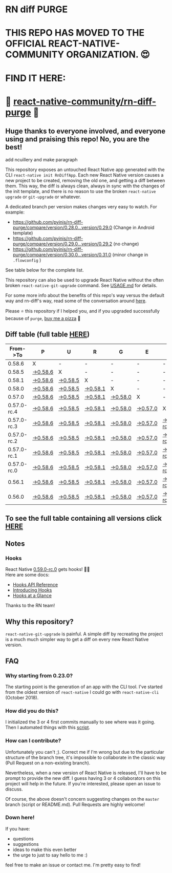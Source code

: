 # RN diff PURGE

# THIS REPO HAS MOVED TO THE OFFICIAL REACT-NATIVE-COMMUNITY ORGANIZATION. 😍
# FIND IT HERE:  
# 💪 [react-native-community/rn-diff-purge](https://github.com/react-native-community/rn-diff-purge) 🎉
## Huge thanks to everyone involved, and everyone using and praising this repo! No, you are the best!


 add ncuillery and make paragraph

This repository exposes an untouched React Native app generated with the CLI
`react-native init RnDiffApp`. Each new React Native version causes a new project to be created, removing the old one, and getting a diff between them. This way, the diff is always clean, always in sync with the changes of the init template, and there is no reason to use the broken `react-native upgrade` or `git-upgrade` or whatever.

A dedicated branch per version makes changes very easy
to watch. For example:

* https://github.com/pvinis/rn-diff-purge/compare/version/0.28.0...version/0.29.0
(Change in Android template)
* https://github.com/pvinis/rn-diff-purge/compare/version/0.29.0...version/0.29.2
(no change)
* https://github.com/pvinis/rn-diff-purge/compare/version/0.30.0...version/0.31.0
(minor change in `.flowconfig` )

See table below for the complete list.

This repository can also be used to upgrade React Native without the often broken `react-native-git-upgrade` command.
See [USAGE.md](https://github.com/pvinis/rn-diff-purge/blob/master/USAGE.md) for details.

For some more info about the benefits of this repo's way versus the default way and rn-diff's way, read some of the conversation around [here](https://github.com/react-native-community/discussions-and-proposals/issues/68#issuecomment-452227478).

Please :star: this repository if I helped you, and if you upgraded successfully because of `purge`, [buy me a pizza](https://www.buymeacoffee.com/DGWwHVZ4s) :pizza:

## Diff table (full table [HERE](https://pvinis.github.io/rn-diff-purge))

| From->To    | P                                                                                               | U                                                                                               | R                                                                                               | G                                                                                               | E                                                                                               |                                                                                                           | T                                                                                                         | I                                                                                                         | M                                                                                                         | E                                                                                                    | !                                                                                          | !   |
| ----------- | ----------------------------------------------------------------------------------------------- | ----------------------------------------------------------------------------------------------- | ----------------------------------------------------------------------------------------------- | ----------------------------------------------------------------------------------------------- | ----------------------------------------------------------------------------------------------- | --------------------------------------------------------------------------------------------------------- | --------------------------------------------------------------------------------------------------------- | --------------------------------------------------------------------------------------------------------- | --------------------------------------------------------------------------------------------------------- | ---------------------------------------------------------------------------------------------------- | ------------------------------------------------------------------------------------------ | --- |
| 0.58.6      | X                                                                                               | -                                                                                               | -                                                                                               | -                                                                                               | -                                                                                               | -                                                                                                         | -                                                                                                         | -                                                                                                         | -                                                                                                         | -                                                                                                    | -                                                                                          | -   |
| 0.58.5      | [->0.58.6](https://github.com/pvinis/rn-diff-purge/compare/version/0.58.5..version/0.58.6)      | X                                                                                               | -                                                                                               | -                                                                                               | -                                                                                               | -                                                                                                         | -                                                                                                         | -                                                                                                         | -                                                                                                         | -                                                                                                    | -                                                                                          | -   |
| 0.58.1      | [->0.58.6](https://github.com/pvinis/rn-diff-purge/compare/version/0.58.1..version/0.58.6)      | [->0.58.5](https://github.com/pvinis/rn-diff-purge/compare/version/0.58.1..version/0.58.5)      | X                                                                                               | -                                                                                               | -                                                                                               | -                                                                                                         | -                                                                                                         | -                                                                                                         | -                                                                                                         | -                                                                                                    | -                                                                                          | -   |
| 0.58.0      | [->0.58.6](https://github.com/pvinis/rn-diff-purge/compare/version/0.58.0..version/0.58.6)      | [->0.58.5](https://github.com/pvinis/rn-diff-purge/compare/version/0.58.0..version/0.58.5)      | [->0.58.1](https://github.com/pvinis/rn-diff-purge/compare/version/0.58.0..version/0.58.1)      | X                                                                                               | -                                                                                               | -                                                                                                         | -                                                                                                         | -                                                                                                         | -                                                                                                         | -                                                                                                    | -                                                                                          | -   |
| 0.57.0      | [->0.58.6](https://github.com/pvinis/rn-diff-purge/compare/version/0.57.0..version/0.58.6)      | [->0.58.5](https://github.com/pvinis/rn-diff-purge/compare/version/0.57.0..version/0.58.5)      | [->0.58.1](https://github.com/pvinis/rn-diff-purge/compare/version/0.57.0..version/0.58.1)      | [->0.58.0](https://github.com/pvinis/rn-diff-purge/compare/version/0.57.0..version/0.58.0)      | X                                                                                               | -                                                                                                         | -                                                                                                         | -                                                                                                         | -                                                                                                         | -                                                                                                    | -                                                                                          | -   |
| 0.57.0-rc.4 | [->0.58.6](https://github.com/pvinis/rn-diff-purge/compare/version/0.57.0-rc.4..version/0.58.6) | [->0.58.5](https://github.com/pvinis/rn-diff-purge/compare/version/0.57.0-rc.4..version/0.58.5) | [->0.58.1](https://github.com/pvinis/rn-diff-purge/compare/version/0.57.0-rc.4..version/0.58.1) | [->0.58.0](https://github.com/pvinis/rn-diff-purge/compare/version/0.57.0-rc.4..version/0.58.0) | [->0.57.0](https://github.com/pvinis/rn-diff-purge/compare/version/0.57.0-rc.4..version/0.57.0) | X                                                                                                         | -                                                                                                         | -                                                                                                         | -                                                                                                         | -                                                                                                    | -                                                                                          | -   |
| 0.57.0-rc.3 | [->0.58.6](https://github.com/pvinis/rn-diff-purge/compare/version/0.57.0-rc.3..version/0.58.6) | [->0.58.5](https://github.com/pvinis/rn-diff-purge/compare/version/0.57.0-rc.3..version/0.58.5) | [->0.58.1](https://github.com/pvinis/rn-diff-purge/compare/version/0.57.0-rc.3..version/0.58.1) | [->0.58.0](https://github.com/pvinis/rn-diff-purge/compare/version/0.57.0-rc.3..version/0.58.0) | [->0.57.0](https://github.com/pvinis/rn-diff-purge/compare/version/0.57.0-rc.3..version/0.57.0) | [->0.57.0-rc.4](https://github.com/pvinis/rn-diff-purge/compare/version/0.57.0-rc.3..version/0.57.0-rc.4) | X                                                                                                         | -                                                                                                         | -                                                                                                         | -                                                                                                    | -                                                                                          | -   |
| 0.57.0-rc.2 | [->0.58.6](https://github.com/pvinis/rn-diff-purge/compare/version/0.57.0-rc.2..version/0.58.6) | [->0.58.5](https://github.com/pvinis/rn-diff-purge/compare/version/0.57.0-rc.2..version/0.58.5) | [->0.58.1](https://github.com/pvinis/rn-diff-purge/compare/version/0.57.0-rc.2..version/0.58.1) | [->0.58.0](https://github.com/pvinis/rn-diff-purge/compare/version/0.57.0-rc.2..version/0.58.0) | [->0.57.0](https://github.com/pvinis/rn-diff-purge/compare/version/0.57.0-rc.2..version/0.57.0) | [->0.57.0-rc.4](https://github.com/pvinis/rn-diff-purge/compare/version/0.57.0-rc.2..version/0.57.0-rc.4) | [->0.57.0-rc.3](https://github.com/pvinis/rn-diff-purge/compare/version/0.57.0-rc.2..version/0.57.0-rc.3) | X                                                                                                         | -                                                                                                         | -                                                                                                    | -                                                                                          | -   |
| 0.57.0-rc.1 | [->0.58.6](https://github.com/pvinis/rn-diff-purge/compare/version/0.57.0-rc.1..version/0.58.6) | [->0.58.5](https://github.com/pvinis/rn-diff-purge/compare/version/0.57.0-rc.1..version/0.58.5) | [->0.58.1](https://github.com/pvinis/rn-diff-purge/compare/version/0.57.0-rc.1..version/0.58.1) | [->0.58.0](https://github.com/pvinis/rn-diff-purge/compare/version/0.57.0-rc.1..version/0.58.0) | [->0.57.0](https://github.com/pvinis/rn-diff-purge/compare/version/0.57.0-rc.1..version/0.57.0) | [->0.57.0-rc.4](https://github.com/pvinis/rn-diff-purge/compare/version/0.57.0-rc.1..version/0.57.0-rc.4) | [->0.57.0-rc.3](https://github.com/pvinis/rn-diff-purge/compare/version/0.57.0-rc.1..version/0.57.0-rc.3) | [->0.57.0-rc.2](https://github.com/pvinis/rn-diff-purge/compare/version/0.57.0-rc.1..version/0.57.0-rc.2) | X                                                                                                         | -                                                                                                    | -                                                                                          | -   |
| 0.57.0-rc.0 | [->0.58.6](https://github.com/pvinis/rn-diff-purge/compare/version/0.57.0-rc.0..version/0.58.6) | [->0.58.5](https://github.com/pvinis/rn-diff-purge/compare/version/0.57.0-rc.0..version/0.58.5) | [->0.58.1](https://github.com/pvinis/rn-diff-purge/compare/version/0.57.0-rc.0..version/0.58.1) | [->0.58.0](https://github.com/pvinis/rn-diff-purge/compare/version/0.57.0-rc.0..version/0.58.0) | [->0.57.0](https://github.com/pvinis/rn-diff-purge/compare/version/0.57.0-rc.0..version/0.57.0) | [->0.57.0-rc.4](https://github.com/pvinis/rn-diff-purge/compare/version/0.57.0-rc.0..version/0.57.0-rc.4) | [->0.57.0-rc.3](https://github.com/pvinis/rn-diff-purge/compare/version/0.57.0-rc.0..version/0.57.0-rc.3) | [->0.57.0-rc.2](https://github.com/pvinis/rn-diff-purge/compare/version/0.57.0-rc.0..version/0.57.0-rc.2) | [->0.57.0-rc.1](https://github.com/pvinis/rn-diff-purge/compare/version/0.57.0-rc.0..version/0.57.0-rc.1) | X                                                                                                    | -                                                                                          | -   |
| 0.56.1      | [->0.58.6](https://github.com/pvinis/rn-diff-purge/compare/version/0.56.1..version/0.58.6)      | [->0.58.5](https://github.com/pvinis/rn-diff-purge/compare/version/0.56.1..version/0.58.5)      | [->0.58.1](https://github.com/pvinis/rn-diff-purge/compare/version/0.56.1..version/0.58.1)      | [->0.58.0](https://github.com/pvinis/rn-diff-purge/compare/version/0.56.1..version/0.58.0)      | [->0.57.0](https://github.com/pvinis/rn-diff-purge/compare/version/0.56.1..version/0.57.0)      | [->0.57.0-rc.4](https://github.com/pvinis/rn-diff-purge/compare/version/0.56.1..version/0.57.0-rc.4)      | [->0.57.0-rc.3](https://github.com/pvinis/rn-diff-purge/compare/version/0.56.1..version/0.57.0-rc.3)      | [->0.57.0-rc.2](https://github.com/pvinis/rn-diff-purge/compare/version/0.56.1..version/0.57.0-rc.2)      | [->0.57.0-rc.1](https://github.com/pvinis/rn-diff-purge/compare/version/0.56.1..version/0.57.0-rc.1)      | [->0.57.0-rc.0](https://github.com/pvinis/rn-diff-purge/compare/version/0.56.1..version/0.57.0-rc.0) | X                                                                                          | -   |
| 0.56.0      | [->0.58.6](https://github.com/pvinis/rn-diff-purge/compare/version/0.56.0..version/0.58.6)      | [->0.58.5](https://github.com/pvinis/rn-diff-purge/compare/version/0.56.0..version/0.58.5)      | [->0.58.1](https://github.com/pvinis/rn-diff-purge/compare/version/0.56.0..version/0.58.1)      | [->0.58.0](https://github.com/pvinis/rn-diff-purge/compare/version/0.56.0..version/0.58.0)      | [->0.57.0](https://github.com/pvinis/rn-diff-purge/compare/version/0.56.0..version/0.57.0)      | [->0.57.0-rc.4](https://github.com/pvinis/rn-diff-purge/compare/version/0.56.0..version/0.57.0-rc.4)      | [->0.57.0-rc.3](https://github.com/pvinis/rn-diff-purge/compare/version/0.56.0..version/0.57.0-rc.3)      | [->0.57.0-rc.2](https://github.com/pvinis/rn-diff-purge/compare/version/0.56.0..version/0.57.0-rc.2)      | [->0.57.0-rc.1](https://github.com/pvinis/rn-diff-purge/compare/version/0.56.0..version/0.57.0-rc.1)      | [->0.57.0-rc.0](https://github.com/pvinis/rn-diff-purge/compare/version/0.56.0..version/0.57.0-rc.0) | [->0.56.1](https://github.com/pvinis/rn-diff-purge/compare/version/0.56.0..version/0.56.1) | X   |

## To see the full table containing all versions click [HERE](https://pvinis.github.io/rn-diff-purge)

## Notes

### Hooks
React Native [0.59.0-rc.0](https://github.com/pvinis/rn-diff-purge#version-changes) gets hooks! 🎉🥳  
Here are some docs:
- [Hooks API Reference](https://reactjs.org/docs/hooks-reference.html)
- [Introducing Hooks](https://reactjs.org/docs/hooks-intro.html)
- [Hooks at a Glance](https://reactjs.org/docs/hooks-overview.html)

Thanks to the RN team!

## Why this repository?
`react-native-git-upgrade` is painful. A simple diff by recreating the project is a much much simpler way to get a diff on every new React Native version.


## FAQ

### Why starting from 0.23.0?

The starting point is the generation of an app with the CLI tool. I've started from the oldest
version of `react-native` I could go with `react-native-cli` (October 2018).

### How did you do this?

I initialized the 3 or 4 first commits manually to see where was it going. Then I automated
things with this [script](https://github.com/pvinis/rn-diff-purge/blob/master/new-version.sh).

### How can I contribute?

Unfortunately you can't ;). Correct me if I'm wrong but due to the particular structure of the
branch tree, it's impossible to collaborate in the classic way (Pull Request on a non-existing
branch).

Nevertheless, when a new version of React Native is released, I'll have to be prompt to provide
the new diff. I guess having 3 or 4 collaborators on this project will help in the future.
If you're interested, please open an issue to discuss.

Of course, the above doesn't concern suggesting changes on the `master` branch (script or
README.md). Pull Requests are highly welcome!


### Down here!

If you have: 
- questions
- suggestions
- ideas to make this even better
- the urge to just to say hello to me :)

feel free to make an issue or contact me. I'm pretty easy to find!
